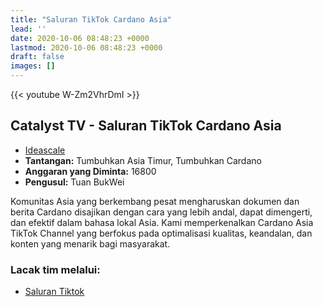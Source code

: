 ```yaml
---
title: "Saluran TikTok Cardano Asia"
lead: ''
date: 2020-10-06 08:48:23 +0000
lastmod: 2020-10-06 08:48:23 +0000
draft: false
images: []
---
```


{{<  youtube W-Zm2VhrDmI >}}

## Catalyst TV - Saluran TikTok Cardano Asia

- [Ideascale](https://cardano.ideascale.com/c/idea/423145)
- **Tantangan:** Tumbuhkan Asia Timur, Tumbuhkan Cardano
- **Anggaran yang Diminta:** 16800
- **Pengusul:** Tuan BukWei

Komunitas Asia yang berkembang pesat mengharuskan dokumen dan berita Cardano disajikan dengan cara yang lebih andal, dapat dimengerti, dan efektif dalam bahasa lokal Asia. Kami memperkenalkan Cardano Asia TikTok Channel yang berfokus pada optimalisasi kualitas, keandalan, dan konten yang menarik bagi masyarakat.

### Lacak tim melalui:

- [Saluran Tiktok](https://www.tiktok.com/@cardano.asia)
